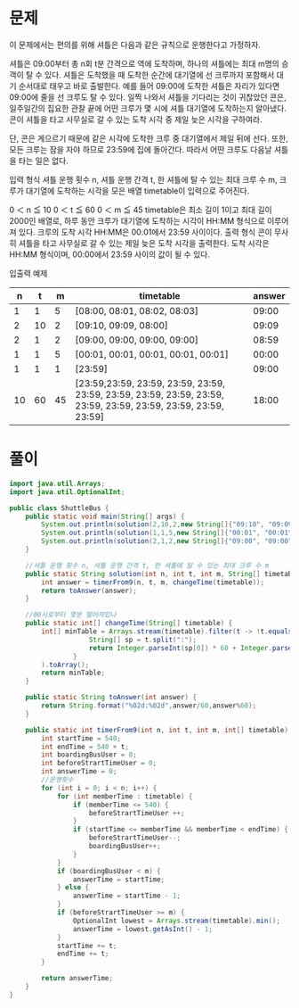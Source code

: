 # 문제

이 문제에서는 편의를 위해 셔틀은 다음과 같은 규칙으로 운행한다고 가정하자.

셔틀은 09:00부터 총 n회 t분 간격으로 역에 도착하며, 하나의 셔틀에는 최대 m명의 승객이 탈 수 있다.
셔틀은 도착했을 때 도착한 순간에 대기열에 선 크루까지 포함해서 대기 순서대로 태우고 바로 출발한다. 예를 들어 09:00에 도착한 셔틀은 자리가 있다면 09:00에 줄을 선 크루도 탈 수 있다.
일찍 나와서 셔틀을 기다리는 것이 귀찮았던 콘은, 일주일간의 집요한 관찰 끝에 어떤 크루가 몇 시에 셔틀 대기열에 도착하는지 알아냈다. 콘이 셔틀을 타고 사무실로 갈 수 있는 도착 시각 중 제일 늦은 시각을 구하여라.

단, 콘은 게으르기 때문에 같은 시각에 도착한 크루 중 대기열에서 제일 뒤에 선다. 또한, 모든 크루는 잠을 자야 하므로 23:59에 집에 돌아간다. 따라서 어떤 크루도 다음날 셔틀을 타는 일은 없다.

입력 형식
셔틀 운행 횟수 n, 셔틀 운행 간격 t, 한 셔틀에 탈 수 있는 최대 크루 수 m, 크루가 대기열에 도착하는 시각을 모은 배열 timetable이 입력으로 주어진다.

0 ＜ n ≦ 10
0 ＜ t ≦ 60
0 ＜ m ≦ 45
timetable은 최소 길이 1이고 최대 길이 2000인 배열로, 하루 동안 크루가 대기열에 도착하는 시각이 HH:MM 형식으로 이루어져 있다.
크루의 도착 시각 HH:MM은 00:01에서 23:59 사이이다.
출력 형식
콘이 무사히 셔틀을 타고 사무실로 갈 수 있는 제일 늦은 도착 시각을 출력한다. 도착 시각은 HH:MM 형식이며, 00:00에서 23:59 사이의 값이 될 수 있다.

입출력 예제

|n|t|m|timetable|answer|
|----|---|--|---|---|
|1|1|5|[08:00, 08:01, 08:02, 08:03]|09:00|
|2|10|2|[09:10, 09:09, 08:00]|09:09|
|2|1|2|[09:00, 09:00, 09:00, 09:00]|08:59|
|1|1|5|[00:01, 00:01, 00:01, 00:01, 00:01]|00:00|
|1|1|1|[23:59]|09:00|
|10|60|45|[23:59,23:59, 23:59, 23:59, 23:59, 23:59, 23:59, 23:59, 23:59, 23:59, 23:59, 23:59, 23:59, 23:59, 23:59, 23:59]|18:00|


# 풀이

```java
import java.util.Arrays;
import java.util.OptionalInt;

public class ShuttleBus {
	public static void main(String[] args) {
		System.out.println(solution(2,10,2,new String[]{"09:10", "09:09", "08:00"}));
		System.out.println(solution(1,1,5,new String[]{"00:01", "00:01", "00:01", "00:01", "00:01"}));
		System.out.println(solution(2,1,2,new String[]{"09:00", "09:00", "09:00", "09:00"}));
	}

	//셔틀 운행 횟수 n, 셔틀 운행 간격 t, 한 셔틀에 탈 수 있는 최대 크루 수 m
	public static String solution(int n, int t, int m, String[] timetable) {
		int answer = timerFrom9(n, t, m, changeTime(timetable));
		return toAnswer(answer);
	}

	//00시로부터 몇분 떨어져있나
	public static int[] changeTime(String[] timetable) {
		int[] minTable = Arrays.stream(timetable).filter(t -> !t.equals("23:59")).mapToInt(t -> {
					String[] sp = t.split(":");
					return Integer.parseInt(sp[0]) * 60 + Integer.parseInt(sp[1]);
				}
		).toArray();
		return minTable;
	}

	public static String toAnswer(int answer) {
		return String.format("%02d:%02d",answer/60,answer%60);
	}

	public static int timerFrom9(int n, int t, int m, int[] timetable) {
		int startTime = 540;
		int endTime = 540 + t;
		int boardingBusUser = 0;
		int beforeStrartTimeUser = 0;
		int answerTime = 0;
		//운행횟수
		for (int i = 0; i < n; i++) {
			for (int memberTime : timetable) {
				if (memberTime <= 540) {
					beforeStrartTimeUser ++;
				}
				if (startTime <= memberTime && memberTime < endTime) {
					beforeStrartTimeUser--;
					boardingBusUser++;
				}
			}
			if (boardingBusUser < m) {
				answerTime = startTime;
			} else {
				answerTime = startTime - 1;
			}
			if (beforeStrartTimeUser >= m) {
				OptionalInt lowest = Arrays.stream(timetable).min();
				answerTime = lowest.getAsInt() - 1;
			}
			startTime += t;
			endTime += t;
		}

		return answerTime;
	}
}
```
